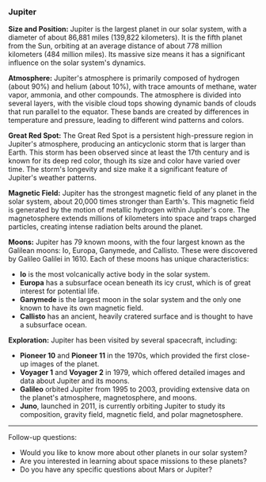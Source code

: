 ### Jupiter

**Size and Position:**
Jupiter is the largest planet in our solar system, with a diameter of about 86,881 miles (139,822 kilometers). It is the fifth planet from the Sun, orbiting at an average distance of about 778 million kilometers (484 million miles). Its massive size means it has a significant influence on the solar system's dynamics.

**Atmosphere:**
Jupiter's atmosphere is primarily composed of hydrogen (about 90%) and helium (about 10%), with trace amounts of methane, water vapor, ammonia, and other compounds. The atmosphere is divided into several layers, with the visible cloud tops showing dynamic bands of clouds that run parallel to the equator. These bands are created by differences in temperature and pressure, leading to different wind patterns and colors.

**Great Red Spot:**
The Great Red Spot is a persistent high-pressure region in Jupiter's atmosphere, producing an anticyclonic storm that is larger than Earth. This storm has been observed since at least the 17th century and is known for its deep red color, though its size and color have varied over time. The storm's longevity and size make it a significant feature of Jupiter's weather patterns.

**Magnetic Field:**
Jupiter has the strongest magnetic field of any planet in the solar system, about 20,000 times stronger than Earth's. This magnetic field is generated by the motion of metallic hydrogen within Jupiter's core. The magnetosphere extends millions of kilometers into space and traps charged particles, creating intense radiation belts around the planet.

**Moons:**
Jupiter has 79 known moons, with the four largest known as the Galilean moons: Io, Europa, Ganymede, and Callisto. These were discovered by Galileo Galilei in 1610. Each of these moons has unique characteristics:
- **Io** is the most volcanically active body in the solar system.
- **Europa** has a subsurface ocean beneath its icy crust, which is of great interest for potential life.
- **Ganymede** is the largest moon in the solar system and the only one known to have its own magnetic field.
- **Callisto** has an ancient, heavily cratered surface and is thought to have a subsurface ocean.

**Exploration:**
Jupiter has been visited by several spacecraft, including:
- **Pioneer 10** and **Pioneer 11** in the 1970s, which provided the first close-up images of the planet.
- **Voyager 1** and **Voyager 2** in 1979, which offered detailed images and data about Jupiter and its moons.
- **Galileo** orbited Jupiter from 1995 to 2003, providing extensive data on the planet's atmosphere, magnetosphere, and moons.
- **Juno**, launched in 2011, is currently orbiting Jupiter to study its composition, gravity field, magnetic field, and polar magnetosphere.

---

Follow-up questions:
- Would you like to know more about other planets in our solar system?
- Are you interested in learning about space missions to these planets?
- Do you have any specific questions about Mars or Jupiter?

